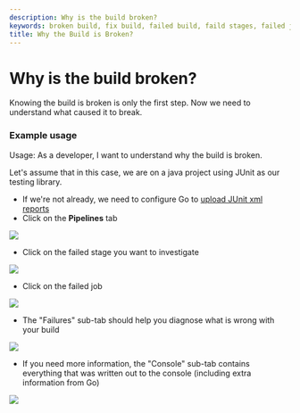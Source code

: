 ```yaml
---
description: Why is the build broken? 
keywords: broken build, fix build, failed build, faild stages, failed job
title: Why the Build is Broken?
---
```



# Why is the build broken?

Knowing the build is broken is only the first step. Now we need to understand what caused it to break.

### Example usage

Usage: As a developer, I want to understand why the build is broken.

Let's assume that in this case, we are on a java project using JUnit as our testing library.

-   If we're not already, we need to configure Go to [upload JUnit xml reports](../configuration/dev_upload_test_report.html)
-   Click on the **Pipelines** tab

![](../images/topnav_pipelines.png)

-   Click on the failed stage you want to investigate

![](../images/click_on_stage.png)

-   Click on the failed job

![](../images/7_click_failed_job.png)

-   The "Failures" sub-tab should help you diagnose what is wrong with your build

![](../images/8_failures_tab.png)

-   If you need more information, the "Console" sub-tab contains everything that was written out to the console (including extra information from Go)

![](../images/9_console_tab.png)
